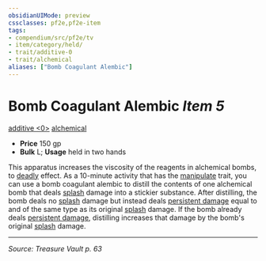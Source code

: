 ```yaml
---
obsidianUIMode: preview
cssclasses: pf2e,pf2e-item
tags:
- compendium/src/pf2e/tv
- item/category/held/
- trait/additive-0
- trait/alchemical
aliases: ["Bomb Coagulant Alembic"]
---
```

# Bomb Coagulant Alembic *Item 5*  
[additive <0>](rules/traits/additive-0.md "Additive Feat Trait")  [alchemical](rules/traits/alchemical.md "Alchemical Item Trait")  

- **Price** 150 gp
- **Bulk** L; **Usage** held in two hands

This apparatus increases the viscosity of the reagents in alchemical bombs, to [deadly](rules/traits/deadly.md "Deadly Weapon Trait") effect. As a 10-minute activity that has the [manipulate](rules/traits/manipulate.md "Manipulate General Trait") trait, you can use a bomb coagulant alembic to distill the contents of one alchemical bomb that deals [splash](rules/traits/splash.md "Splash Weapon Trait") damage into a stickier substance. After distilling, the bomb deals no [splash](rules/traits/splash.md "Splash Weapon Trait") damage but instead deals [persistent damage](rules/conditions.md#Persistent%20Damage) equal to and of the same type as its original [splash](rules/traits/splash.md "Splash Weapon Trait") damage. If the bomb already deals [persistent damage](rules/conditions.md#Persistent%20Damage), distilling increases that damage by the bomb's original [splash](rules/traits/splash.md "Splash Weapon Trait") damage.


---
*Source: Treasure Vault p. 63*